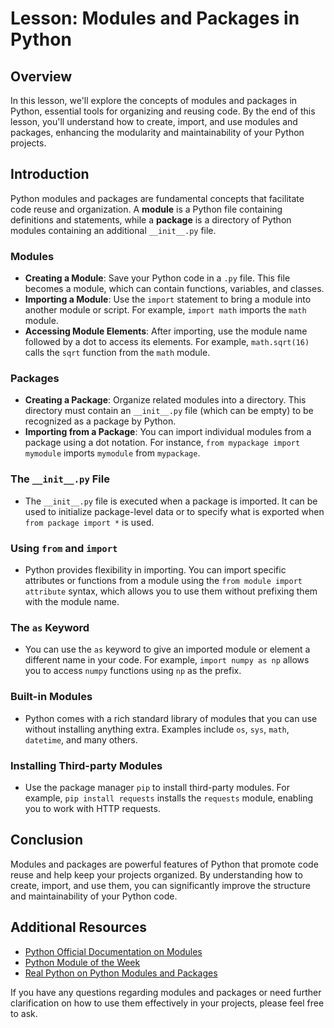 # Lesson: Modules and Packages in Python

## Overview
In this lesson, we'll explore the concepts of modules and packages in Python, essential tools for organizing and reusing code. By the end of this lesson, you'll understand how to create, import, and use modules and packages, enhancing the modularity and maintainability of your Python projects.

## Introduction

Python modules and packages are fundamental concepts that facilitate code reuse and organization. A **module** is a Python file containing definitions and statements, while a **package** is a directory of Python modules containing an additional `__init__.py` file.

### Modules

- **Creating a Module**: Save your Python code in a `.py` file. This file becomes a module, which can contain functions, variables, and classes.
- **Importing a Module**: Use the `import` statement to bring a module into another module or script. For example, `import math` imports the `math` module.
- **Accessing Module Elements**: After importing, use the module name followed by a dot to access its elements. For example, `math.sqrt(16)` calls the `sqrt` function from the `math` module.

### Packages

- **Creating a Package**: Organize related modules into a directory. This directory must contain an `__init__.py` file (which can be empty) to be recognized as a package by Python.
- **Importing from a Package**: You can import individual modules from a package using a dot notation. For instance, `from mypackage import mymodule` imports `mymodule` from `mypackage`.

### The `__init__.py` File

- The `__init__.py` file is executed when a package is imported. It can be used to initialize package-level data or to specify what is exported when `from package import *` is used.

### Using `from` and `import`

- Python provides flexibility in importing. You can import specific attributes or functions from a module using the `from module import attribute` syntax, which allows you to use them without prefixing them with the module name.

### The `as` Keyword

- You can use the `as` keyword to give an imported module or element a different name in your code. For example, `import numpy as np` allows you to access `numpy` functions using `np` as the prefix.

### Built-in Modules

- Python comes with a rich standard library of modules that you can use without installing anything extra. Examples include `os`, `sys`, `math`, `datetime`, and many others.

### Installing Third-party Modules

- Use the package manager `pip` to install third-party modules. For example, `pip install requests` installs the `requests` module, enabling you to work with HTTP requests.

## Conclusion

Modules and packages are powerful features of Python that promote code reuse and help keep your projects organized. By understanding how to create, import, and use them, you can significantly improve the structure and maintainability of your Python code.

## Additional Resources

- [Python Official Documentation on Modules](https://docs.python.org/3/tutorial/modules.html)
- [Python Module of the Week](https://pymotw.com/3/)
- [Real Python on Python Modules and Packages](https://realpython.com/python-modules-packages/)

If you have any questions regarding modules and packages or need further clarification on how to use them effectively in your projects, please feel free to ask.
